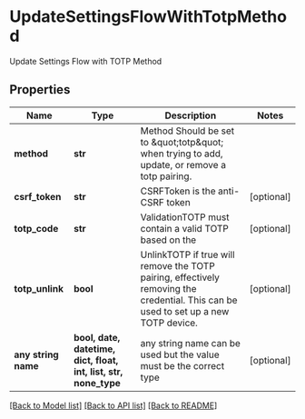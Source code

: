 # UpdateSettingsFlowWithTotpMethod

Update Settings Flow with TOTP Method

## Properties
Name | Type | Description | Notes
------------ | ------------- | ------------- | -------------
**method** | **str** | Method  Should be set to \&quot;totp\&quot; when trying to add, update, or remove a totp pairing. | 
**csrf_token** | **str** | CSRFToken is the anti-CSRF token | [optional] 
**totp_code** | **str** | ValidationTOTP must contain a valid TOTP based on the | [optional] 
**totp_unlink** | **bool** | UnlinkTOTP if true will remove the TOTP pairing, effectively removing the credential. This can be used to set up a new TOTP device. | [optional] 
**any string name** | **bool, date, datetime, dict, float, int, list, str, none_type** | any string name can be used but the value must be the correct type | [optional]

[[Back to Model list]](../README.md#documentation-for-models) [[Back to API list]](../README.md#documentation-for-api-endpoints) [[Back to README]](../README.md)



